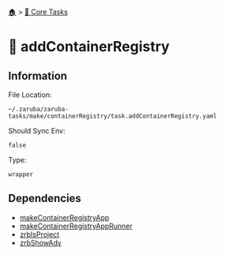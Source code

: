 <!--startTocHeader-->
[🏠](../README.md) > [🥝 Core Tasks](README.md)
# 🧰 addContainerRegistry
<!--endTocHeader-->

## Information

File Location:

    ~/.zaruba/zaruba-tasks/make/containerRegistry/task.addContainerRegistry.yaml

Should Sync Env:

    false

Type:

    wrapper


## Dependencies

* [makeContainerRegistryApp](make-container-registry-app.md)
* [makeContainerRegistryAppRunner](make-container-registry-app-runner.md)
* [zrbIsProject](zrb-is-project.md)
* [zrbShowAdv](zrb-show-adv.md)
<!--startTocSubtopic-->

<!--endTocSubtopic-->